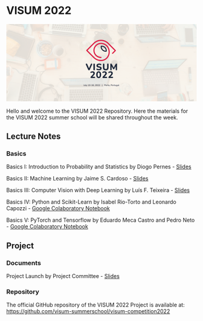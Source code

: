 # VISUM 2022
![VISUM2022](VISUM2022_banner.png)

Hello and welcome to the VISUM 2022 Repository.
Here the materials for the VISUM 2022 summer school will be shared throughout the week.

## Lecture Notes

### Basics
Basics I: Introduction to Probability and Statistics by Diogo Pernes - [Slides](basics-sessions/BasicsI_Introduction_to_Probability_and_Statistics.pdf)

Basics II: Machine Learning by Jaime S. Cardoso - [Slides](basics-sessions/BasicsII_Machine_Learning.pdf)

Basics III: Computer Vision with Deep Learning by Luís F. Teixeira - [Slides](basics-sessions/BasicsIII_Computer_Vision_with_Deep_Learning.pdf)

Basics IV: Python and Scikit-Learn by Isabel Rio-Torto and Leonardo Capozzi - [Google Colaboratory Notebook](basics-sessions/BasicsIV_Machine_Learning_with_Python_and_Scikit_learn.ipynb)

Basics V: PyTorch and Tensorflow by Eduardo Meca Castro and Pedro Neto - [Google Colaboratory Notebook](basics-sessions/BasicsV_Pytorch_and_Tensorflow.ipynb)



## Project
### Documents
Project Launch by Project Committee - [Slides](project/VISUM2022_Project_Launch.pdf)

### Repository
The official GitHub repository of the VISUM 2022 Project is available at: https://github.com/visum-summerschool/visum-competition2022
